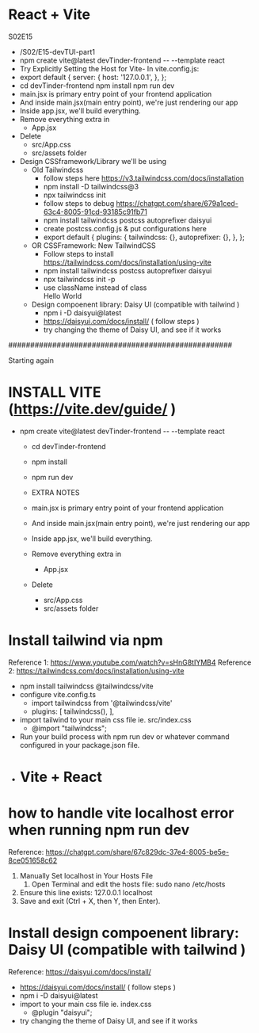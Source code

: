 <!-- # React + Vite

This template provides a minimal setup to get React working in Vite with HMR and some ESLint rules.

Currently, two official plugins are available:

- [@vitejs/plugin-react](https://github.com/vitejs/vite-plugin-react/blob/main/packages/plugin-react/README.md) uses [Babel](https://babeljs.io/) for Fast Refresh
- [@vitejs/plugin-react-swc](https://github.com/vitejs/vite-plugin-react-swc) uses [SWC](https://swc.rs/) for Fast Refresh

## Expanding the ESLint configuration

If you are developing a production application, we recommend using TypeScript and enable type-aware lint rules. Check out the [TS template](https://github.com/vitejs/vite/tree/main/packages/create-vite/template-react-ts) to integrate TypeScript and [`typescript-eslint`](https://typescript-eslint.io) in your project. -->

# React + Vite

S02E15

- /S02/E15-devTUI-part1
- npm create vite@latest devTinder-frontend -- --template react
- Try Explicitly Setting the Host for Vite- In vite.config.js:
- export default {
  server: {
  host: '127.0.0.1',
  },
  };
- cd devTinder-frontend
  npm install
  npm run dev
- main.jsx is primary entry point of your frontend application
- And inside main.jsx(main entry point), we're just rendering our app
- Inside app.jsx, we'll build everything.
- Remove everything extra in
  - App.jsx
- Delete
  - src/App.css
  - src/assets folder
- Design CSSframework/Library we'll be using
  - Old Tailwindcss
    - follow steps here https://v3.tailwindcss.com/docs/installation
    - npm install -D tailwindcss@3
    - npx tailwindcss init
    - follow steps to debug https://chatgpt.com/share/679a1ced-63c4-8005-91cd-93185c91fb71
    - npm install tailwindcss postcss autoprefixer daisyui
    - create postcss.config.js & put configurations here
    - export default {
      plugins: {
      tailwindcss: {},
      autoprefixer: {},
      },
      };
  - OR CSSFramework: New TailwindCSS
    - Follow steps to install https://tailwindcss.com/docs/installation/using-vite
    - npm install tailwindcss postcss autoprefixer daisyui
    - npx tailwindcss init -p
    - use className instead of class <div className="text-red-500">Hello World</div>
  - Design compoenent library: Daisy UI (compatible with tailwind )
    - npm i -D daisyui@latest
    - https://daisyui.com/docs/install/ ( follow steps )
    - try changing the theme of Daisy UI, and see if it works

###################################################

Starting again

# INSTALL VITE (https://vite.dev/guide/ )

- npm create vite@latest devTinder-frontend -- --template react

  - cd devTinder-frontend
  - npm install
  - npm run dev

  - EXTRA NOTES
  - main.jsx is primary entry point of your frontend application
  - And inside main.jsx(main entry point), we're just rendering our app
  - Inside app.jsx, we'll build everything.
  - Remove everything extra in
    - App.jsx
  - Delete
    - src/App.css
    - src/assets folder

# Install tailwind via npm

Reference 1: https://www.youtube.com/watch?v=sHnG8tIYMB4
Reference 2: https://tailwindcss.com/docs/installation/using-vite

- npm install tailwindcss @tailwindcss/vite
- configure vite.config.ts
  - import tailwindcss from '@tailwindcss/vite'
  - plugins: [
    tailwindcss(),
    ],
- import tailwind to your main css file ie. src/index.css
  - @import "tailwindcss";
- Run your build process with npm run dev or whatever command configured in your package.json file.
- <h1 className="text-red-500"> Vite + React<h1>

# how to handle vite localhost error when running npm run dev

Reference: https://chatgpt.com/share/67c829dc-37e4-8005-be5e-8ce051658c62

1. Manually Set localhost in Your Hosts File
   1. Open Terminal and edit the hosts file:
      sudo nano /etc/hosts
2. Ensure this line exists:
   127.0.0.1 localhost
3. Save and exit (Ctrl + X, then Y, then Enter).

# Install design compoenent library: Daisy UI (compatible with tailwind )

Reference: https://daisyui.com/docs/install/

- https://daisyui.com/docs/install/ ( follow steps )
- npm i -D daisyui@latest
- import to your main css file ie. index.css
  - @plugin "daisyui";
- try changing the theme of Daisy UI, and see if it works
